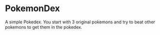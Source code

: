# PokemonDex

A simple Pokedex. You start with 3 original pokemons and try to beat other pokemons to get them in the pokedex.
